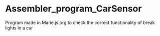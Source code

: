 # Assembler_program_CarSensor
 Program made in Marie.js.org to check the correct functionality of break lights in a car
